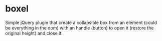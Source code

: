 boxel
=====

Simple jQuery plugin that create a collapsible box from an element (could be everything in the dom) with an handle (button) to open it (restore the original height) and close it.
